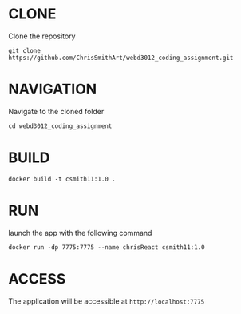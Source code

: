 
# CLONE #
Clone the repository
```
git clone https://github.com/ChrisSmithArt/webd3012_coding_assignment.git
```
# NAVIGATION #
Navigate to the cloned folder
```
cd webd3012_coding_assignment
```
# BUILD #

```
docker build -t csmith11:1.0 .
```
# RUN #

launch the app with the following command
``` 
docker run -dp 7775:7775 --name chrisReact csmith11:1.0
```

# ACCESS #
The application will be accessible at ```http://localhost:7775```



